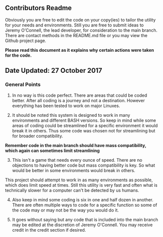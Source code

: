 ## Contributors Readme

Obviously you are free to edit the code on your copy(ies) to tailor the utility for your needs and environments.  Still you are free to submit ideas to Jeremy O'Connell, the lead developer, for consideration to the main branch.  There are contact methods in the README.md file or you may view the Github project page.

**Please read this document as it explains why certain actions were taken for the code.**

## Date Updated: 27 October 2017

### General Points

1) In no way is this code perfect.  There are areas that could be coded better.  After all coding is a journey and not a destination.  However everything has been tested to work on major Linuxes.

2) It should be noted this system is designed to work in many environments and different BASH versions.  So keep in mind while some areas of coding could be streamlined for a specific environment it would break it in others.  Thus some code was chosen not for streamlining but for broader compatibility.

**Remember code in the main branch should have mass compatibility, which again can sometimes limit streamlining**

3) This isn't a game that needs every ounce of speed.  There are no objections to having better code but mass compatibility is key.  So what would be better in some environments would break in others.

This project should attempt to work in as many environments as possible, which does limit speed at times.  Still this utility is very fast and often what is technically slower for a computer can't be detected by us humans.

4) Also keep in mind some coding is six in one and half dozen in another.  There are often multiple ways to code for a specific function so some of the code may or may not be the way you would do it.

5) It goes without saying but any code that is included into the main branch may be edited at the discretion of Jeremy O'Connell.  You may receive credit in the credit section if desired.
